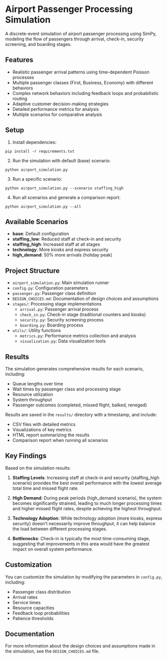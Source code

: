 # Airport Passenger Processing Simulation

A discrete-event simulation of airport passenger processing using SimPy, modeling the flow of passengers through arrival, check-in, security screening, and boarding stages.

## Features

- Realistic passenger arrival patterns using time-dependent Poisson processes
- Multiple passenger classes (First, Business, Economy) with different behaviors
- Complex network behaviors including feedback loops and probabilistic routing
- Adaptive customer decision-making strategies
- Detailed performance metrics for analysis
- Multiple scenarios for comparative analysis

## Setup

1. Install dependencies:
```
pip install -r requirements.txt
```

2. Run the simulation with default (base) scenario:
```
python airport_simulation.py
```

3. Run a specific scenario:
```
python airport_simulation.py --scenario staffing_high
```

4. Run all scenarios and generate a comparison report:
```
python airport_simulation.py --all
```

## Available Scenarios

- **base**: Default configuration
- **staffing_low**: Reduced staff at check-in and security
- **staffing_high**: Increased staff at all stages
- **technology**: More kiosks and express security
- **high_demand**: 50% more arrivals (holiday peak)

## Project Structure

- `airport_simulation.py`: Main simulation runner
- `config.py`: Configuration parameters
- `passenger.py`: Passenger class definition
- `DESIGN_CHOICES.md`: Documentation of design choices and assumptions
- `stages/`: Processing stage implementations
  - `arrival.py`: Passenger arrival process
  - `check_in.py`: Check-in stage (traditional counters and kiosks)
  - `security.py`: Security screening process
  - `boarding.py`: Boarding process
- `utils/`: Utility functions
  - `metrics.py`: Performance metrics collection and analysis
  - `visualization.py`: Data visualization tools

## Results

The simulation generates comprehensive results for each scenario, including:

- Queue lengths over time
- Wait times by passenger class and processing stage
- Resource utilization
- System throughput
- Passenger outcomes (completed, missed flight, balked, reneged)

Results are saved in the `results/` directory with a timestamp, and include:
- CSV files with detailed metrics
- Visualizations of key metrics
- HTML report summarizing the results
- Comparison report when running all scenarios

## Key Findings

Based on the simulation results:

1. **Staffing Levels**: Increasing staff at check-in and security (staffing_high scenario) provides the best overall performance with the lowest average total time and missed flight rate.

2. **High Demand**: During peak periods (high_demand scenario), the system becomes significantly strained, leading to much longer processing times and higher missed flight rates, despite achieving the highest throughput.

3. **Technology Adoption**: While technology adoption (more kiosks, express security) doesn't necessarily improve throughput, it can help balance the load between different processing stages.

4. **Bottlenecks**: Check-in is typically the most time-consuming stage, suggesting that improvements in this area would have the greatest impact on overall system performance.

## Customization

You can customize the simulation by modifying the parameters in `config.py`, including:

- Passenger class distribution
- Arrival rates
- Service times
- Resource capacities
- Feedback loop probabilities
- Patience thresholds

## Documentation

For more information about the design choices and assumptions made in the simulation, see the `DESIGN_CHOICES.md` file. 